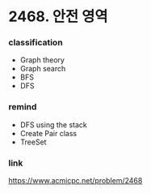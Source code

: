 # 2468. 안전 영역

### classification
* Graph theory
* Graph search
* BFS
* DFS

### remind
* DFS using the stack
* Create Pair class
* TreeSet

### link
https://www.acmicpc.net/problem/2468